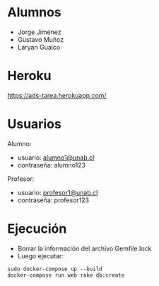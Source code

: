 # Alumnos
- Jorge Jiménez
- Gustavo Muñoz
- Laryan Guaico

# Heroku
https://ads-tarea.herokuapp.com/

# Usuarios
Alumno:
- usuario: alumno1@unab.cl
- contraseña: alumno123

Profesor:
- usuario: profesor1@unab.cl
- contraseña: profesor123

# Ejecución
- Borrar la información del archivo Gemfile.lock
- Luego ejecutar:
```
sudo docker-compose up --build
docker-compose run web rake db:create
```